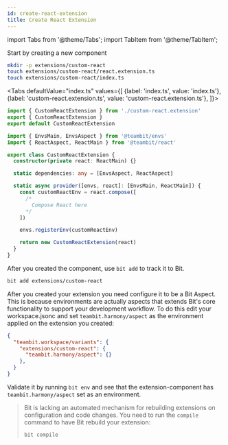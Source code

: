 ```yaml
--- 
id: create-react-extension
title: Create React Extension
---
```


import Tabs from '@theme/Tabs';
import TabItem from '@theme/TabItem';

Start by creating a new component

```sh
mkdir -p extensions/custom-react
touch extensions/custom-react/react.extension.ts
touch extensions/custom-react/index.ts
```

<Tabs
  defaultValue="index.ts"
  values={[
    {label: 'index.ts', value: 'index.ts'},
    {label: 'custom-react.extension.ts', value: 'custom-react.extension.ts'},
  ]}>
  <TabItem value="index.ts">

```ts title="index.ts"
import { CustomReactExtension } from './custom-react.extension'
export { CustomReactExtension }
export default CustomReactExtension
```

  </TabItem>
  <TabItem value="custom-react.extension.ts">

```ts title="custom-react.extension.ts"
import { EnvsMain, EnvsAspect } from '@teambit/envs'
import { ReactAspect, ReactMain } from '@teambit/react'

export class CustomReactExtension {
  constructor(private react: ReactMain) {}

  static dependencies: any = [EnvsAspect, ReactAspect]

  static async provider([envs, react]: [EnvsMain, ReactMain]) {
    const customReactEnv = react.compose([
      /*
        Compose React here
      */
    ])

    envs.registerEnv(customReactEnv)

    return new CustomReactExtension(react)
  }
}
```

  </TabItem>
</Tabs>

After you created the component, use `bit add` to track it to Bit.

```sh
bit add extensions/custom-react
```

After you created your extension you need configure it to be a Bit Aspect. This is because environments are actually aspects that extends Bit's core functionality to support your development workflow. To do this edit your workspace.jsonc and set `teambit.harmony/aspect` as the environment applied on the extension you created:

```json title="workspace.jsonc"
{
  "teambit.workspace/variants": {
    "extensions/custom-react": {
      "teambit.harmony/aspect": {}
    },
  }
}
```

Validate it by running `bit env` and see that the extension-component has `teambit.harmony/aspect` set as an environment.

> Bit is lacking an automated mechanism for rebuilding extensions on configuration and code changes. You need to run the `compile` command to have Bit rebuild your extension:
>
> ```sh
> bit compile
> ```
